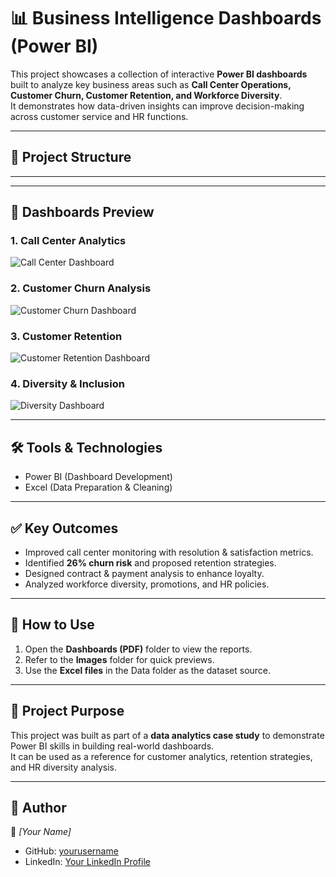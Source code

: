 # 📊 Business Intelligence Dashboards (Power BI)

This project showcases a collection of interactive **Power BI dashboards** built to analyze key business areas such as **Call Center Operations, Customer Churn, Customer Retention, and Workforce Diversity**.  
It demonstrates how data-driven insights can improve decision-making across customer service and HR functions.  

---

## 📂 Project Structure


---


---

## 📸 Dashboards Preview

### 1. Call Center Analytics
![Call Center Dashboard](https://github.com/Rajeshm03/PowerBI-Dashboards-Project/blob/main/Images/Call-Center-Dashboard.png)

### 2. Customer Churn Analysis
![Customer Churn Dashboard](https://github.com/yourusername/PowerBI-Dashboards-Project/blob/main/Images/Churn-Dashboard.png)

### 3. Customer Retention
![Customer Retention Dashboard](https://github.com/yourusername/PowerBI-Dashboards-Project/blob/main/Images/Customer-Retention-Dashboard.png)

### 4. Diversity & Inclusion
![Diversity Dashboard](https://github.com/yourusername/PowerBI-Dashboards-Project/blob/main/Images/Diversity-Dashboard.png)

---

## 🛠 Tools & Technologies
- Power BI (Dashboard Development)  
- Excel (Data Preparation & Cleaning)  

---

## ✅ Key Outcomes
- Improved call center monitoring with resolution & satisfaction metrics.  
- Identified **26% churn risk** and proposed retention strategies.  
- Designed contract & payment analysis to enhance loyalty.  
- Analyzed workforce diversity, promotions, and HR policies.  

---

## 📌 How to Use
1. Open the **Dashboards (PDF)** folder to view the reports.  
2. Refer to the **Images** folder for quick previews.  
3. Use the **Excel files** in the Data folder as the dataset source.  

---

## 🚀 Project Purpose
This project was built as part of a **data analytics case study** to demonstrate Power BI skills in building real-world dashboards.  
It can be used as a reference for customer analytics, retention strategies, and HR diversity analysis.  

---

## 🔗 Author
👤 *[Your Name]*  
- GitHub: [yourusername](https://github.com/yourusername)  
- LinkedIn: [Your LinkedIn Profile](https://linkedin.com/in/yourprofile)  


